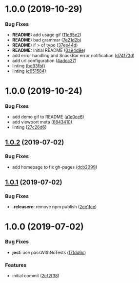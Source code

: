 # 1.0.0 (2019-10-29)


### Bug Fixes

* **README:** add usage gif ([11e65e2](https://github.com/etclabscore/eserialize-website/commit/11e65e271f1aa11fafbd10a4d66cddb0039d4a5c))
* **README:** bad grammar ([7e21d2b](https://github.com/etclabscore/eserialize-website/commit/7e21d2b2fcf4cad5c6d66a81735bcdbe200df6cc))
* **README:** if > of typo ([37ee44d](https://github.com/etclabscore/eserialize-website/commit/37ee44d1156be4a171700490029ef0c8311a3e99))
* **README:** Initial README ([0a94d9e](https://github.com/etclabscore/eserialize-website/commit/0a94d9e5556c1350ff956f31a47ad6b4907378bb))
* add error handling and SnackBar error notification ([d74173d](https://github.com/etclabscore/eserialize-website/commit/d74173d39de4a50c79603edbe710ee899ec97748))
* add url configuration ([4adca37](https://github.com/etclabscore/eserialize-website/commit/4adca374f2c0809a961fe11b52c190da6b34be79))
* linting ([bd93fbf](https://github.com/etclabscore/eserialize-website/commit/bd93fbfdcd9e27f7b57f799c3485f9c2bf8f4ee8))
* linting ([c651584](https://github.com/etclabscore/eserialize-website/commit/c651584e4cea12bddcc8bc1d4e29a8d60d9fd28f))

# 1.0.0 (2019-10-24)


### Bug Fixes

* add demo gif to README ([a1e0ce6](https://github.com/etclabscore/pristine-typescript-react-material-ui/commit/a1e0ce6dd7c0d44e46e41faaf52b7e45b8623ce9))
* add viewport meta ([6843410](https://github.com/etclabscore/pristine-typescript-react-material-ui/commit/68434105895ea915c3aa4204c8827801d3a5d7bc))
* linting ([27c26d6](https://github.com/etclabscore/pristine-typescript-react-material-ui/commit/27c26d6fa744910a0c53789b0f020a7870053925))

## [1.0.2](https://github.com/etclabscore/pristine-typescript-react/compare/1.0.1...1.0.2) (2019-07-02)


### Bug Fixes

* add homepage to fix gh-pages ([dcb2099](https://github.com/etclabscore/pristine-typescript-react/commit/dcb2099))

## [1.0.1](https://github.com/etclabscore/pristine-typescript-react/compare/1.0.0...1.0.1) (2019-07-02)


### Bug Fixes

* **.releaserc:** remove npm publish ([2ee1fce](https://github.com/etclabscore/pristine-typescript-react/commit/2ee1fce))

# 1.0.0 (2019-07-02)


### Bug Fixes

* **jest:** use passWithNoTests ([f7fdd6c](https://github.com/etclabscore/pristine-typescript-react/commit/f7fdd6c))


### Features

* initial commit ([2cf2f38](https://github.com/etclabscore/pristine-typescript-react/commit/2cf2f38))
